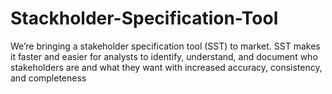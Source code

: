 # Stackholder-Specification-Tool
We’re bringing a stakeholder specification tool (SST) to market. SST makes it faster and easier for analysts to identify, understand, and document who stakeholders are and what they want with increased accuracy, consistency, and completeness
